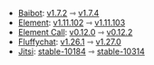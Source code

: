 * [Baibot](https://github.com/etkecc/baibot): [v1.7.2](https://github.com/etkecc/baibot/releases/tag/v1.7.2) ⇾ [v1.7.4](https://github.com/etkecc/baibot/releases/tag/v1.7.4)
* [Element](https://github.com/element-hq/element-web): [v1.11.102](https://github.com/element-hq/element-web/releases/tag/v1.11.102) ⇾ [v1.11.103](https://github.com/element-hq/element-web/releases/tag/v1.11.103)
* [Element Call](https://github.com/element-hq/element-call): [v0.12.0](https://github.com/element-hq/element-call/releases/tag/v0.12.0) ⇾ [v0.12.2](https://github.com/element-hq/element-call/releases/tag/v0.12.2)
* [Fluffychat](https://github.com/krille-chan/fluffychat): [v1.26.1](https://github.com/krille-chan/fluffychat/releases/tag/v1.26.1) ⇾ [v1.27.0](https://github.com/krille-chan/fluffychat/releases/tag/v1.27.0)
* [Jitsi](https://github.com/jitsi/docker-jitsi-meet): [stable-10184](https://github.com/jitsi/docker-jitsi-meet/releases/tag/stable-10184) ⇾ [stable-10314](https://github.com/jitsi/docker-jitsi-meet/releases/tag/stable-10314)

